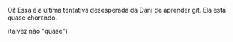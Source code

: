 Oi!
Essa é a última tentativa desesperada da Dani de aprender git.
Ela está quase chorando.

(talvez não "quase")
